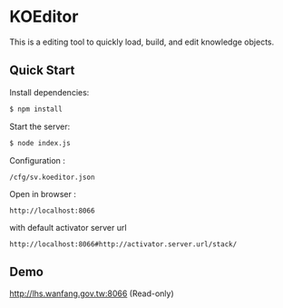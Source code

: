 # KOEditor
This is a editing tool to quickly load, build, and edit knowledge objects.  

## Quick Start

  Install dependencies:
```bash
$ npm install
```

  Start the server:
```bash
$ node index.js
```

  Configuration  :
```
/cfg/sv.koeditor.json
```

  Open in browser  :
```
http://localhost:8066
```
  with default activator server url 
```
http://localhost:8066#http://activator.server.url/stack/ 
```
## Demo
http://lhs.wanfang.gov.tw:8066  (Read-only)
